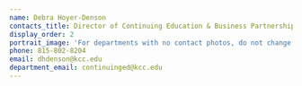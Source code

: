```yaml
---
name: Debra Hoyer-Denson
contacts_title: Director of Continuing Education & Business Partnerships
display_order: 2
portrait_image: 'For departments with no contact photos, do not change this field.'
phone: 815-802-8204
email: dhdenson@kcc.edu
department_email: continuinged@kcc.edu
---
```


